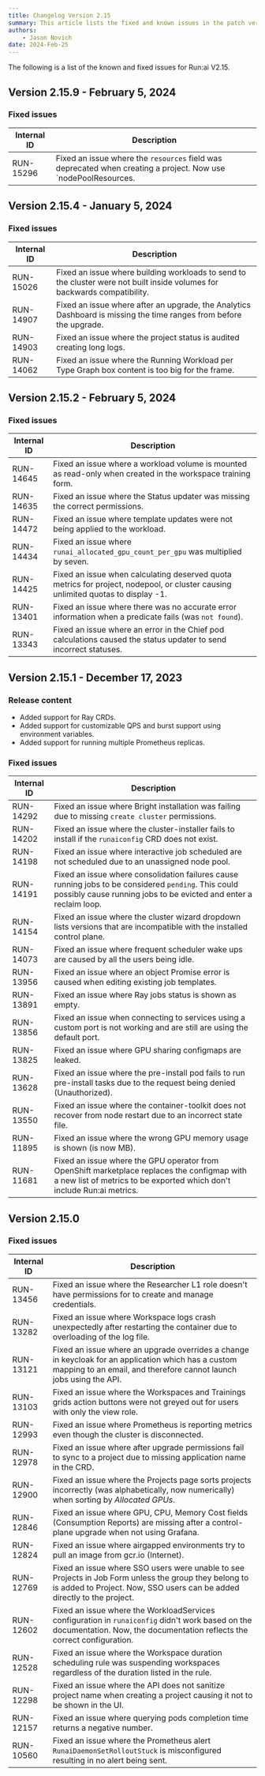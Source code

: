 ```yaml
---
title: Changelog Version 2.15
summary: This article lists the fixed and known issues in the patch versions as well as additional new features that were added in each patch version.
authors:
    - Jason Novich
date: 2024-Feb-25
---
```


The following is a list of the known and fixed issues for Run:ai V2.15.

## Version 2.15.9 - February 5, 2024

### Fixed issues

| Internal ID | Description |
|--|--|
| RUN-15296 | Fixed an issue where the `resources` field was deprecated when creating a project. Now use `nodePoolResources. |

## Version 2.15.4 - January 5, 2024

### Fixed issues

| Internal ID | Description |
|--|--|
| RUN-15026 | Fixed an issue where building workloads to send to the cluster were not built inside volumes for backwards compatibility. |
| RUN-14907 | Fixed an issue where after an upgrade, the Analytics Dashboard is missing the time ranges from before the upgrade.|
| RUN-14903 | Fixed an issue where the project status is audited creating long logs. |
| RUN-14062 | Fixed an issue where the Running Workload per Type Graph box content is too big for the frame. |

## Version 2.15.2 - February 5, 2024

### Fixed issues

| Internal ID | Description |
|--|--|
| RUN-14645 | Fixed an issue where a workload volume is mounted as read-only when created in the workspace training form. |
| RUN-14635 | Fixed an issue where the Status updater was missing the correct permissions. |
| RUN-14472 | Fixed an issue where template updates were not being applied to the workload. |
| RUN-14434 | Fixed an issue where `runai_allocated_gpu_count_per_gpu` was multiplied by seven. |
| RUN-14425 | Fixed an issue when calculating deserved quota metrics for project, nodepool, or cluster causing unlimited quotas to display -1. |
| RUN-13401 | Fixed an issue where there was no accurate error information when a predicate fails (was `not found`). |
| RUN-13343 | Fixed an issue where an error in the Chief pod calculations caused the status updater to send incorrect statuses. |

## Version 2.15.1 - December 17, 2023

### Release content

<!-- RUN-14306 - Workload-controller google deprecated library removal -->

* <!-- RUN-14193 - Update ray crds in pod-grouper -->Added support for Ray CRDs.

* <!-- RUN-14077 - [runai-cli] allow configuring client burst and QPS -->Added support for customizable QPS and burst support using environment variables.

* <!-- RUN-13968 - Prometheus high availability -- allow changing # of replicas -->Added support for running multiple Prometheus replicas.

### Fixed issues

| Internal ID | Description |
|--|--|
| RUN-14292 | Fixed an issue where Bright installation was failing due to missing `create cluster` permissions. |
| RUN-14202 | Fixed an issue where the cluster-installer fails to install if the `runaiconfig` CRD does not exist. |
| RUN-14198 | Fixed an issue where interactive job scheduled are not scheduled due to an unassigned node pool. |
| RUN-14191 | Fixed an issue where consolidation failures cause running jobs to be considered `pending`. This could possibly cause running jobs to be evicted and enter a reclaim loop. |
| RUN-14154 | Fixed an issue where the cluster wizard dropdown lists versions that are incompatible with the installed control plane. |
| RUN-14073 | Fixed an issue where frequent scheduler wake ups are caused by all the users being idle. |
| RUN-13956 | Fixed an issue where an object Promise error is caused when editing existing job templates. |
| RUN-13891 | Fixed an issue where Ray jobs status is shown as empty. |
| RUN-13856 | Fixed an issue when connecting to services using a custom port is not working and are still are using the default port. |
| RUN-13825 | Fixed an issue where GPU sharing configmaps are leaked. |
| RUN-13628 | Fixed an issue where the pre-install pod fails to run pre-install tasks due to the request being denied (Unauthorized). |
| RUN-13550 | Fixed an issue where the container-toolkit does not recover from node restart due to an incorrect state file. |
| RUN-11895 | Fixed an issue where the wrong GPU memory usage is shown (is now MB). |
| RUN-11681 | Fixed an issue where the GPU operator from OpenShift marketplace replaces the configmap with a new list of metrics to be exported which don't include Run:ai metrics. |

## Version 2.15.0

### Fixed issues

| Internal ID | Description |
|--|--|
| RUN-13456 | Fixed an issue where the Researcher L1 role doesn't have permissions for to create and manage credentials. |
| RUN-13282 | Fixed an issue where Workspace logs crash unexpectedly after restarting the container due to overloading of the log file. |
| RUN-13121 | Fixed an issue where an upgrade overrides a change in keycloak for an application which has a custom mapping to an email, and therefore cannot launch jobs using the API. |
| RUN-13103 | Fixed an issue where the Workspaces and Trainings grids action buttons were not greyed out for users with only the view role. |
| RUN-12993 | Fixed an issue where Prometheus is reporting metrics even though the cluster is disconnected. |
| RUN-12978 | Fixed an issue where after upgrade permissions fail to sync to a project due to missing application name in the CRD. |
| RUN-12900 | Fixed an issue where the Projects page sorts projects incorrectly (was alphabetically, now numerically) when sorting by *Allocated GPUs*. |
| RUN-12846 | Fixed an issue where GPU, CPU, Memory Cost fields (Consumption Reports) are missing after a control-plane upgrade when not using Grafana. |
| RUN-12824 | Fixed an issue where airgapped environments try to pull an image from gcr.io (Internet).  |
| RUN-12769 | Fixed an issue where SSO users were unable to see Projects in Job Form unless the group they belong to is added to Project. Now, SSO users can be added directly to the project. |
| RUN-12602 | Fixed an issue where the WorkloadServices configuration in `runaiconfig` didn't work based on the documentation. Now, the documentation reflects the correct configuration. |
| RUN-12528 | Fixed an issue where the Workspace duration scheduling rule was suspending workspaces regardless of the duration listed in the rule. |
| RUN-12298 | Fixed an issue where the API does not sanitize project name when creating a project causing it not to be shown in the UI. |
| RUN-12157 | Fixed an issue where querying pods completion time returns a negative number. |
| RUN-10560 | Fixed an issue where the Prometheus alert `RunaiDaemonSetRolloutStuck` is misconfigured resulting in no alert being sent. |

